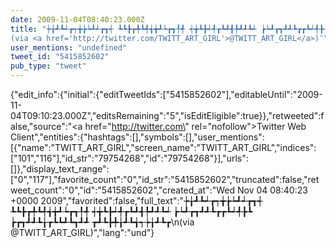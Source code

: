 ```yaml
---
date: 2009-11-04T08:40:23.000Z
title: "┾╁┹┺┵┲┭╈╆┶┹┵┲┱┽ ┺┺╊┲╇┺╃╅╈┹┶┲┱╀╃ ┽╈┺╊┵╃┲┺┹╉╄┹┹┺┵ ┢┶┹┲┱┹┹┺┲┲┺┵╃╊┺ ┢┲┱┹┹┺╁┲┺┺┹┺┱┹┹ ┲┹┺╊╇╁┹┺╅┭┾╁┹┺┲
(via <a href='http://twitter.com/TWITT_ART_GIRL'>@TWITT_ART_GIRL</a>)″"
user_mentions: "undefined"
tweet_id: "5415852602"
pub_type: "tweet"
---
```

{"edit_info":{"initial":{"editTweetIds":["5415852602"],"editableUntil":"2009-11-04T09:10:23.000Z","editsRemaining":"5","isEditEligible":true}},"retweeted":false,"source":"<a href=\"http://twitter.com\" rel=\"nofollow\">Twitter Web Client</a>","entities":{"hashtags":[],"symbols":[],"user_mentions":[{"name":"TWITT_ART_GIRL","screen_name":"TWITT_ART_GIRL","indices":["101","116"],"id_str":"79754268","id":"79754268"}],"urls":[]},"display_text_range":["0","117"],"favorite_count":"0","id_str":"5415852602","truncated":false,"retweet_count":"0","id":"5415852602","created_at":"Wed Nov 04 08:40:23 +0000 2009","favorited":false,"full_text":"┾╁┹┺┵┲┭╈╆┶┹┵┲┱┽ ┺┺╊┲╇┺╃╅╈┹┶┲┱╀╃ ┽╈┺╊┵╃┲┺┹╉╄┹┹┺┵ ┢┶┹┲┱┹┹┺┲┲┺┵╃╊┺ ┢┲┱┹┹┺╁┲┺┺┹┺┱┹┹ ┲┹┺╊╇╁┹┺╅┭┾╁┹┺┲\n(via @TWITT_ART_GIRL)","lang":"und"}
